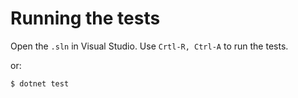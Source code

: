 # Running the tests

Open the `.sln` in Visual Studio. Use `Crtl-R, Ctrl-A` to run the tests.

or:

```
$ dotnet test
```
